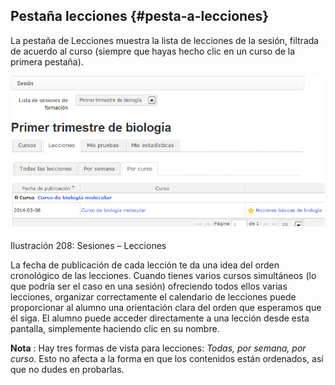 ## Pestaña lecciones {#pesta-a-lecciones}

La pestaña de Lecciones muestra la lista de lecciones de la sesión, filtrada de acuerdo al curso (siempre que hayas hecho clic en un curso de la primera pestaña).

![](../assets/images264.png)

Ilustración 208: Sesiones – Lecciones

La fecha de publicación de cada lección te da una idea del orden cronológico de las lecciones. Cuando tienes varios cursos simultáneos (lo que podría ser el caso en una sesión) ofreciendo todos ellos varias lecciones, organizar correctamente el calendario de lecciones puede proporcionar al alumno una orientación clara del orden que esperamos que él siga. El alumno puede acceder directamente a una lección desde esta pantalla, simplemente haciendo clic en su nombre.

**Nota** : Hay tres formas de vista para lecciones: _Todas, por semana, por curso._ Esto no afecta a la forma en que los contenidos están ordenados, así que no dudes en probarlas.